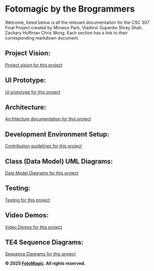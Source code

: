 # Fotomagic by the Brogrammers
Welcome, listed below is all the relevant documentation for the CSC 307 Final Project created by Minwoo Park, Vladimir Gupenko Shrey Shah, Zachary Hoffman Chris Wong. Each section has a link to their corresponding markdown document. 

## Project Vision:
[Project vision for this project](docs/PROJECTVISION.md)

## UI Prototype:
[UI prototype for this project](docs/UI.md)

## Architecture:
[Architecture documentation for this project](docs/ARCHITECTURE.md)

## Development Environment Setup:
[Contribution guidelines for this project](docs/CONTRIBUTING.md)

## Class (Data Model) UML Diagrams:
[Data Model Diagrams for this project](docs/DATAMODEL.md)

## Testing:
[Testing for this project](docs/TESTING.md)

## Video Demos:
[Video Demos for this project](docs/DEMOS.md)

## TE4 Sequence Diagrams:
[Sequence Diagrams for this project](docs/SEQUENCE.md)

**© 2025 [FotoMagic](https://ambitious-dune-0f7fde21e.6.azurestaticapps.net/). All rights reserved.**
